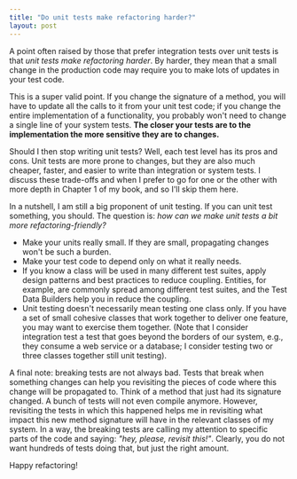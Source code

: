 ```yaml
---
title: "Do unit tests make refactoring harder?"
layout: post
---
```


A point often raised by those that prefer integration tests over unit tests is that _unit tests make refactoring harder_. By harder, they mean that a small change in the production code may require you to make lots of updates in your test code.

This is a super valid point. If you change the signature of a method, you will have to update all the calls to it from your unit test code; if you change the entire implementation of a functionality, you probably won't need to change a single line of your system tests. **The closer your tests are to the implementation the more sensitive they are to changes.** 

Should I then stop writing unit tests? Well, each test level has its pros and cons. Unit tests are more prone to changes, but they are also much cheaper, faster, and easier to write than integration or system tests. I discuss these trade-offs and when I prefer to go for one or the other with more depth in Chapter 1 of my book, and so I'll skip them here.

In a nutshell, I am still a big proponent of unit testing. If you can unit test something, you should. The question is: _how can we make unit tests a bit more refactoring-friendly?_

* Make your units really small. If they are small, propagating changes won't be such a burden.
* Make your test code to depend only on what it really needs.
* If you know a class will be used in many different test suites, apply  design patterns and best practices to reduce coupling. Entities, for example, are commonly spread among different test suites, and the Test Data Builders help you in reduce the coupling.
* Unit testing doesn't necessarily mean testing one class only. If you have a set of small cohesive classes that work together to deliver one feature, you may want to exercise them together. (Note that I consider integration test a test that goes beyond the borders of our system, e.g., they consume a web service or a database; I consider testing two or three classes together still unit testing).

A final note: breaking tests are not always bad. Tests that break when something changes can help you revisiting the pieces of code where this change will be propagated to. Think of a method that just had its signature changed. A bunch of tests will not even compile anymore. However, revisiting the tests in which this happened helps me in revisiting what impact this new method signature will have in the relevant classes of my system. In a way, the breaking tests are calling my attention to specific parts of the code and saying: _"hey, please, revisit this!"_. Clearly, you do not want hundreds of tests doing that, but just the right amount.

Happy refactoring!

